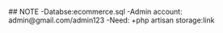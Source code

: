 <p>
## NOTE
-Databse:ecommerce.sql
-Admin account: admin@gmail.com/admin123
-Need: 
+php artisan storage:link

</p>
